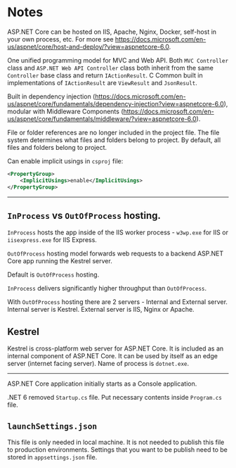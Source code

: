 # Notes

ASP.NET Core can be hosted on IIS, Apache, Nginx, Docker, self-host in your own process, etc.
For more see https://docs.microsoft.com/en-us/aspnet/core/host-and-deploy/?view=aspnetcore-6.0.

One unified programming model for MVC and Web API. Both `MVC Controller` class and `ASP.NET Web API Controller` class both inherit from the same `Controller` base class and return `IActionResult`. C Common built in implementations of `IActionResult` are `ViewResult` and `JsonResult`.

Built in dependency injection (https://docs.microsoft.com/en-us/aspnet/core/fundamentals/dependency-injection?view=aspnetcore-6.0), modular with Middleware Components (https://docs.microsoft.com/en-us/aspnet/core/fundamentals/middleware/?view=aspnetcore-6.0).

File or folder references are no longer included in the project file. The file system determines what files and folders belong to project. By default, all files and folders belong to project.

Can enable implicit usings in `csproj` file:

```xml
<PropertyGroup>
    <ImplicitUsings>enable</ImplicitUsings>
</PropertyGroup>
```

---

## `InProcess` vs `OutOfProcess` hosting.

`InProcess` hosts the app inside of the IIS worker process - `w3wp.exe` for IIS or `iisexpress.exe` for IIS Express. 

`OutOfProcess` hosting model forwards web requests to a backend ASP.NET Core app running the Kestrel server.

Default is `OutOfProcess` hosting.

`InProcess` delivers significantly higher throughput than `OutOfProcess`.

With `OutOfProcess` hosting there are 2 servers - Internal and External server. Internal server is Kestrel. External server is IIS, Nginx or Apache.

## Kestrel

Kestrel is cross-platform web server for ASP.NET Core. It is included as an internal component of ASP.NET Core. It can be used by itself as an edge server (internet facing server). Name of process is `dotnet.exe`.

---

ASP.NET Core application initially starts as a Console application.

.NET 6 removed `Startup.cs` file. Put necessary contents inside `Program.cs` file.

## `launchSettings.json`

This file is only needed in local machine. It is not needed to publish this file to production environments. Settings that you want to be publish need to be stored in `appsettings.json` file.
